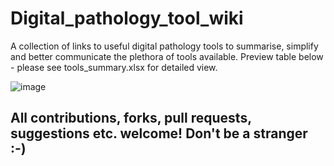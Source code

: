 # Digital_pathology_tool_wiki
A collection of links to useful digital pathology tools to summarise, simplify and better communicate the plethora of tools available.
Preview table below - please see tools_summary.xlsx for detailed view.

![image](https://user-images.githubusercontent.com/44582194/144875419-c688d326-da1c-48af-b228-e0021e2f3ad5.png)

## All contributions, forks, pull requests, suggestions etc. welcome! Don't be a stranger :-) 
